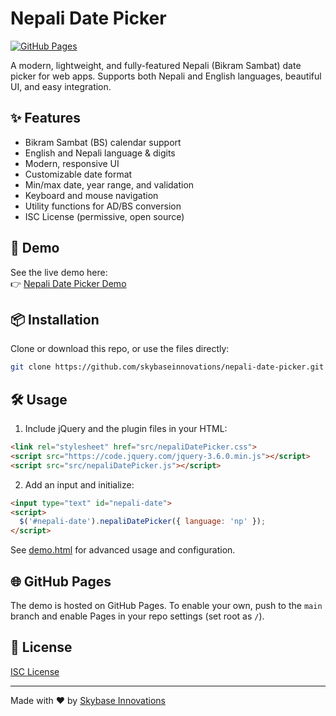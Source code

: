 # Nepali Date Picker

[![GitHub Pages](https://img.shields.io/badge/demo-online-blue?logo=github)](https://skybaseinnovations.github.io/nepali-date-picker/demo.html)

A modern, lightweight, and fully-featured Nepali (Bikram Sambat) date picker for web apps. Supports both Nepali and English languages, beautiful UI, and easy integration.

## ✨ Features
- Bikram Sambat (BS) calendar support
- English and Nepali language & digits
- Modern, responsive UI
- Customizable date format
- Min/max date, year range, and validation
- Keyboard and mouse navigation
- Utility functions for AD/BS conversion
- ISC License (permissive, open source)

## 🚀 Demo
See the live demo here:  
👉 [Nepali Date Picker Demo](https://skybaseinnovations.github.io/nepali-date-picker/demo.html)

## 📦 Installation
Clone or download this repo, or use the files directly:

```sh
git clone https://github.com/skybaseinnovations/nepali-date-picker.git
```

## 🛠 Usage
1. Include jQuery and the plugin files in your HTML:

```html
<link rel="stylesheet" href="src/nepaliDatePicker.css">
<script src="https://code.jquery.com/jquery-3.6.0.min.js"></script>
<script src="src/nepaliDatePicker.js"></script>
```

2. Add an input and initialize:

```html
<input type="text" id="nepali-date">
<script>
  $('#nepali-date').nepaliDatePicker({ language: 'np' });
</script>
```

See [demo.html](demo.html) for advanced usage and configuration.

## 🌐 GitHub Pages
The demo is hosted on GitHub Pages. To enable your own, push to the `main` branch and enable Pages in your repo settings (set root as `/`).

## 📄 License
[ISC License](LICENSE)

---

Made with ❤️ by [Skybase Innovations](https://github.com/skybaseinnovations) 